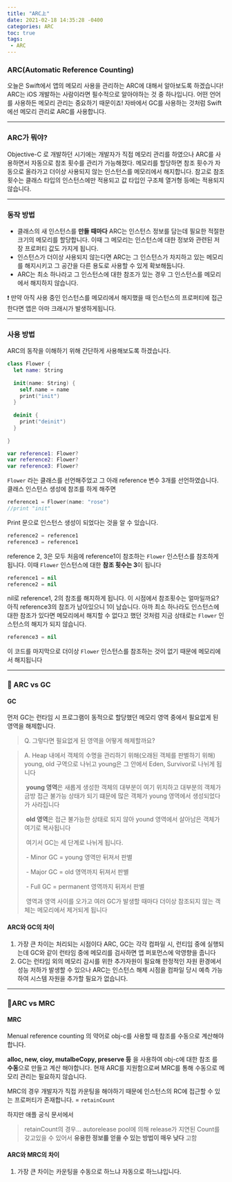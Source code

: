 ```yaml
---
title: "ARC上"
date: 2021-02-18 14:35:28 -0400
categories: ARC 
toc: true
tags:
 - ARC
---
```


### ARC(Automatic Reference Counting)

오늘은 Swift에서 앱의 메모리 사용을 관리하는 ARC에 대해서 알아보도록 하겠습니다! ARC는 iOS 개발하는 사람이라면 필수적으로 알아야하는 것 중 하나입니다. 어떤 언어를 사용하든 메모리 관리는 중요하기 때문이죠! 자바에서 GC를 사용하는 것처럼 Swift에선 메모리 관리로 ARC를 사용합니다. 



-------

### ARC가 뭐야?

Objective-C 로 개발하던 시기에는 개발자가 직접 메모리 관리를 하였으나 ARC를 사용하면서 자동으로 참조 횟수를 관리가 가능해졌다. 메모리를 할당하면 참조 횟수가 자동으로 올라가고 더이상 사용되지 않는 인스턴스를 메모리에서 해지합니다. 참고로 참조 횟수는 클래스 타입의 인스턴스에만 적용되고 값 타입인 구조체 열거형 등에는 적용되지 않습니다.



------

### 동작 방법

- 클래스의 새 인스턴스를 **만들 때마다** ARC는 인스턴스 정보를 담는데 필요한 적절한 크기의 메모리를 할당합니다. 이때 그 메모리는 인스턴스에 대한 정보와 관련된 저장 프로퍼티 값도 가지게 됩니다.
- 인스턴스가 더이상 사용되지 않는다면 ARC는 그 인스턴스가 차지하고 있는 메모리를 해지시키고 그 공간을 다른 용도로 사용할 수 있게 확보해둡니다.
- ARC는 최소 하나라고 그 인스턴스에 대한 참조가 있는 경우 그 인스턴스를 메모리에서 해지하지 않습니다.

 ❗️ 만약 아직 사용 중인 인스턴스를 메모리에서 해지했을 때 인스턴스의 프로퍼티에 접근한다면 앱은 아마 크래시가 발생하게됩니다.



----

### 사용 방법

ARC의 동작을 이해하기 위해 간단하게 사용해보도록 하겠습니다.

```swift
class Flower {
  let name: String
  
  init(name: String) {
    self.name = name
    print("init")
  }
  
  deinit {
    print("deinit")
  }
  
}

var reference1: Flower?
var reference2: Flower?
var reference3: Flower?
```

 <code>Flower</code> 라는 클래스를 선언해주었고 그 아래 reference 변수 3개를 선언하였습니다. 클래스 인스턴스 생성에 참조를 하게 해주면

```swift
reference1 = Flower(name: "rose")
//print "init"
```

Print 문으로 인스턴스 생성이 되었다는 것을 알 수 있습니다.

```swift
reference2 = reference1
reference3 = reference1
```

reference 2, 3은 모두 처음에 reference1이 참조하는 <code>Flower</code> 인스턴스를 참조하게 됩니다. 이때 <code>Flower</code> 인스턴스에 대한 **참조 횟수는 3**이 됩니다

```swift
reference1 = nil
reference2 = nil
```

nil로 reference1, 2의 참조를 해지하게 됩니다. 이 시점에서 참조횟수는 얼마일까요? 아직 reference3의 참조가 남아있으니 1이 남습니다. 아까 최소 하나라도 인스턴스에 대한 참조가 있다면 메모리에서 해지할 수 없다고 했던 것처럼 지금 상태로는 <code>Flower</code> 인스턴스의 해지가 되지 않습니다. 

```swift
reference3 = nil
```

이 코드를 마지막으로 더이상 <code>Flower</code> 인스턴스를 참조하는 것이 없기 때문에 메모리에서 해지됩니다



------

### 🥊 ARC vs GC

#### GC

먼저 GC는 런타임 시 프로그램이 동적으로 할당했던 메모리 영역 중에서 필요없게 된 영역을 해제합니다. 

>  Q. 그렇다면 필요없게 된 영역을 어떻게 해제할까요? 

> A. Heap 내에서 객체의 수명을 관리하기 위해(오래된 객체를 판별하기 위해) young, old 구역으로 나뉘고 young은 그 안에서 Eden, Survivor로 나뉘게 됩니다
>
> ​	**young 영역**은 새롭게 생성한 객체의 대부분이 여기 위치하고 대부분의 객체가 금방 접근 불가능 상태가 되기 떄문에 많은 객체가 young 영역에서 생성되었다가 사라집니다
>
> ​	**old 영역**은 접근 불가능한 상태로 되지 않아 yound 영역에서 살아남은 객체가 여기로 복사됩니다
>
> ​	여기서 GC는 세 단계로 나뉘게 됩니다. 
>
> ​	- Minor GC  = young 영역만 뒤져서 판별
>
> ​	- Major GC = old 영역까지 뒤져서 판별
>
> ​	- Full GC = permanent 영역까지 뒤져서 판별	
>
> ​	영역과 영역 사이를 오가고 여러 GC가 발생할 때마다 더이상 참조되지 않는 객체는 메모리에서 제거되게 됩니다

#### ARC와 GC의 차이 

1. 가장 큰 차이는 처리되는 시점이다 ARC, GC는 각각 컴파일 시, 런티임 중에 실행되는데 GC와 같이 런타임 중에 메모리를 검사하면 앱 퍼포먼스에 악영향을 줍니다
2. GC는 런타임 외의 메모리 감시를 위한 추가자원이 필요해 한정적인 자원 환경에서 성능 저하가 발생할 수 있으나 ARC는 인스턴스 해제 시점을 컴파일 당시 예측 가능하여 시스템 자원을 추가할 필요가 없습니다.



-----

### 🎯ARC vs MRC

#### MRC

Menual reference counting 의 약어로 obj-c를 사용할 때 참조를 수동으로 계산해야합니다.

**alloc, new, cioy, mutalbeCopy, preserve 등** 을 사용하여 obj-c에 대한 참조 를 **수동**으로 만들고 계산 해야합니다. 현재 ARC를 지원함으로써 MRC를 통해 수동으로 메모리 관리는 필요하지 않습니다. 

MRC의 경우 개발자가 직접 카운팅을 해야하기 때문에 인스턴스의 RC에 접근할 수 있는 프로퍼티가 존재합니다. = <code>retainCount</code> 

하지만 애플 공식 문서에서 

> retainCount의 경우... autorelease pool에 의해 release가 지연된 Count를 갖고있을 수 있어서 **유용한 정보를 얻을 수 있는 방법이 매우 낮다** 고함

#### ARC와 MRC의 차이

1. 가장 큰 차이는 카운팅을 수동으로 하느냐 자동으로 하느냐입니다. 




